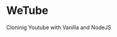 # WeTube

Cloninig Youtube with Vanilla and NodeJS

<!-- # Websites VS Webapps
- Websites: 컨텐츠를 생산하는 것이 아닌 단순히 소비하는 경우, 무언가 만들어 내지 않는, 인터렉티브 요소가 없는

- Webapps: 인터렉티브 요소가 있는

---

# NodeJS
브라우저 밖의 Javascript

## NodeJS 사용하는 경우
백엔드, 서버 빌드해야하는 경우

> [JS는 하드웨어, 하드코어한 처리를 위해 설계된 언어가 아님]

> 많은 데이터를 다뤄야하는 것에 최적화

### dependencies
프로젝트가 실행되려면 필요한 요소를 포함

### devDependencies
프로젝트의 실행과 관련없는 걸 설치하고 싶다면 혹은 개발의 편의를 위한 요소를 포함

# Server
Connection - Listen - File 처리 - html 저장 - 데이터베이스 저장 - Form 데이터

## Express
NodeJS에서 작동하는 프레임워크

## Babel
최신 자바스크립트를 이전 Javascript 코드로 변환

> npm i @babel/node

> npm i @babel/preset-env

## Database

### SQL

### NoSQL

> npm i dotenv

> npm i multer : file URL 생성 -->